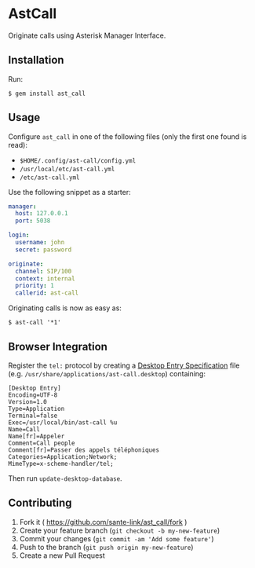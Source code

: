 # AstCall

Originate calls using Asterisk Manager Interface.

## Installation

Run:

    $ gem install ast_call

## Usage

Configure `ast_call` in one of the following files (only the first one found is read):
* `$HOME/.config/ast-call/config.yml`
* `/usr/local/etc/ast-call.yml`
* `/etc/ast-call.yml`

Use the following snippet as a starter:
~~~yaml
manager:
  host: 127.0.0.1
  port: 5038

login:
  username: john
  secret: password

originate:
  channel: SIP/100
  context: internal
  priority: 1
  callerid: ast-call
~~~

Originating calls is now as easy as:

    $ ast-call '*1'

## Browser Integration

Register the `tel:` protocol by creating a [Desktop Entry Specification](http://standards.freedesktop.org/desktop-entry-spec/latest/) file (e.g. `/usr/share/applications/ast-call.desktop`) containing:

~~~
[Desktop Entry]
Encoding=UTF-8
Version=1.0
Type=Application
Terminal=false
Exec=/usr/local/bin/ast-call %u
Name=Call
Name[fr]=Appeler
Comment=Call people
Comment[fr]=Passer des appels téléphoniques
Categories=Application;Network;
MimeType=x-scheme-handler/tel;
~~~

Then run `update-desktop-database`.

## Contributing

1. Fork it ( https://github.com/sante-link/ast_call/fork )
2. Create your feature branch (`git checkout -b my-new-feature`)
3. Commit your changes (`git commit -am 'Add some feature'`)
4. Push to the branch (`git push origin my-new-feature`)
5. Create a new Pull Request

